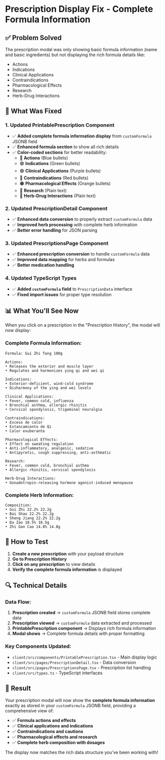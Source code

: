 # Prescription Display Fix - Complete Formula Information

## ✅ **Problem Solved**

The prescription modal was only showing basic formula information (name and basic ingredients) but not displaying the rich formula details like:
- Actions
- Indications  
- Clinical Applications
- Contraindications
- Pharmacological Effects
- Research
- Herb-Drug Interactions

## 🔧 **What Was Fixed**

### **1. Updated PrintablePrescription Component**
- ✅ **Added complete formula information display** from `customFormula` JSONB field
- ✅ **Enhanced formula section** to show all rich details
- ✅ **Color-coded sections** for better readability:
  - 🔵 **Actions** (Blue bullets)
  - 🟢 **Indications** (Green bullets) 
  - 🟣 **Clinical Applications** (Purple bullets)
  - 🔴 **Contraindications** (Red bullets)
  - 🟠 **Pharmacological Effects** (Orange bullets)
  - 📝 **Research** (Plain text)
  - 💊 **Herb-Drug Interactions** (Plain text)

### **2. Updated PrescriptionDetail Component**
- ✅ **Enhanced data conversion** to properly extract `customFormula` data
- ✅ **Improved herb processing** with complete herb information
- ✅ **Better error handling** for JSON parsing

### **3. Updated PrescriptionsPage Component**
- ✅ **Enhanced prescription conversion** to handle `customFormula` data
- ✅ **Improved data mapping** for herbs and formulas
- ✅ **Better medication handling**

### **4. Updated TypeScript Types**
- ✅ **Added `customFormula` field** to `PrescriptionData` interface
- ✅ **Fixed import issues** for proper type resolution

## 📊 **What You'll See Now**

When you click on a prescription in the "Prescription History", the modal will now display:

### **Complete Formula Information:**
```
Formula: Gui Zhi Tang 100g

Actions:
• Releases the exterior and muscle layer
• Regulates and harmonizes ying qi and wei qi

Indications:
• Exterior-deficient, wind-cold syndrome
• Disharmony of the ying and wei levels

Clinical Applications:
• Fever, common cold, influenza
• Bronchial asthma, allergic rhinitis
• Cervical spondylosis, trigeminal neuralgia

Contraindications:
• Exceso de calor
• Estancamiento de Qi
• Calor exuberante

Pharmacological Effects:
• Effect on sweating regulation
• Anti-inflammatory, analgesic, sedative
• Antipyretic, cough suppressing, anti-asthmatic

Research:
• Fever, common cold, bronchial asthma
• Allergic rhinitis, cervical spondylosis

Herb-Drug Interactions:
• Gonadotropin-releasing hormone agonist-induced menopause
```

### **Complete Herb Information:**
```
Composition:
• Gui Zhi 22.2% 22.2g
• Bai Shao 22.2% 22.2g  
• Sheng Jiang 22.2% 22.2g
• Da Zao 18.5% 18.5g
• Zhi Gan Cao 14.8% 14.8g
```

## 🎯 **How to Test**

1. **Create a new prescription** with your payload structure
2. **Go to Prescription History** 
3. **Click on any prescription** to view details
4. **Verify the complete formula information** is displayed

## 🔍 **Technical Details**

### **Data Flow:**
1. **Prescription created** → `customFormula` JSONB field stores complete data
2. **Prescription viewed** → `customFormula` data extracted and processed
3. **PrintablePrescription component** → Displays rich formula information
4. **Modal shows** → Complete formula details with proper formatting

### **Key Components Updated:**
- `client/src/components/PrintablePrescription.tsx` - Main display logic
- `client/src/pages/PrescriptionDetail.tsx` - Data conversion
- `client/src/pages/PrescriptionsPage.tsx` - Prescription list handling
- `client/src/types.ts` - TypeScript interfaces

## 🚀 **Result**

Your prescription modal will now show the **complete formula information** exactly as stored in your `customFormula` JSONB field, providing a comprehensive view of:
- ✅ **Formula actions and effects**
- ✅ **Clinical applications and indications**
- ✅ **Contraindications and cautions**
- ✅ **Pharmacological effects and research**
- ✅ **Complete herb composition with dosages**

The display now matches the rich data structure you've been working with!
